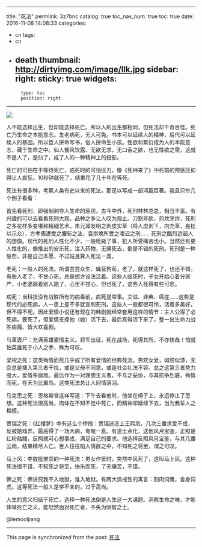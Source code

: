 
---
title: "死法"
permlink: 3z7bnc
catalog: true
toc_nav_num: true
toc: true
date: 2016-11-08 14:08:33
categories:
- cn
tags:
- cn
- death
thumbnail: http://dirtyimg.com/image/llk.jpg
sidebar:
    right:
        sticky: true
widgets:
    -
        type: toc
        position: right
---


![](http://dirtyimg.com/image/llk.jpg)

  人不能选择出生，但却能选择死亡。所以人的出生都相同，但死法却千奇百怪。死亡乃生命之本能意志。生老病死，无人可免。书本可以延续人的精神，后代可以延续人的基因。所以哲人拼命写书，俗人拼命生小孩。性欲和繁衍成为人的本能意志，藏于生命之中。仙人餐风饮露、无欲无求，无口舌之欲，也无性欲之需，这就不是人了，是仙了，成了人的一种精神上的投影。

  死亡的可怕在于等待死亡，临死时的可怕压力，像《死神来了》中死前的预感压抑得让人疯狂。10秒钟就死了，结果花了几十年在等死。

  死法有很多种，考察人类有史以来的死法，那足以写成一部鸿篇巨著。我且只举几个例子看看：

  首先看死刑，即强制剥夺人生命的惩罚。古今中外，死刑林林总总，相当丰富。有兴趣的可以去看看死刑大观，品种之多让人叹为观止。刀割斧砍，煎炊烹炸，死刑之多花样多变堪称精细艺术。朱元璋发明之剥皮实草（将人皮剥下，内充草，悬挂以示众），方孝儒遭受之腰斩之法，袁崇焕所受之凌迟之刑…… 死刑之酷烈远超人的想像。现代的死刑人性化不少，一般枪毙了事，犯人所受痛苦也小。当然还有更人性化的，像推出的安乐死，注入药物，无痛死去，倒是不错的死刑。死刑是一种惩罚，非是自己本愿，不过姑且算入死法一类。

  老死：一般人的死法。所谓芸芸众生、蝇营狗苟，老了，就这样死了，也还不错。有些人老了，不甘心死，总是想方设法活着。这些人临死时，子女开始心着分家产，小老婆跟着别人跑了，心里不甘心，但也死了，这些人死得有些可悲。

  病死：当科技没有战胜所有的病毒前，病死是常事。艾滋、非典、癌症……这些是现代的必死病，人一患上差不多就宣判死刑。这些人一般都很可怜，活着多美好，但不得不死。因此爱情小说还有现在的韩剧就经常套用这样的情节：主人公得了必死病，要死了，但爱情支撑他（她）活下去，最后真得活下来了，整一出生命力战胜病魔、皆大欢喜剧。

  马革褒尸：充满英雄豪情主义。将军出征，死在战场，死得其所，不亦快哉！怕就怕英雄死于小人之手，殊为可叹。

  梁祝之死：这类殉情而死几乎成了所有爱情的经典死法。男欢女爱，如胶似漆，无奈总是插入第三者干扰，或是父母不同意，或是社会礼法不容。总之这第三者势力强大，爱情多磨难。最后作为一对理想主义者，不与之妥协，与其抗争到底，殉情而死，在天为比翼鸟。这类死法总让人同情落泪。

  马克思之死：恩格斯曾这样写道：下午去看他时，他坐在椅子上，永远停止了思想。这种死法很高尚，肉体在不知不觉中死亡，而精神却延续下去，当为我辈人之楷模。

   贾瑞之死：《红楼梦》中有这么个桥段：贾瑞迷恋上王熙凤，几次三番求爱不成，反被她戏弄。最后得了一场大病，奄奄一息。有道士点化，送他风月宝鉴，正照是红粉骷髅，反照就可心想事成，满足自己的要求。他选择反照风月宝鉴，与其几番云雨，结果精尽人亡。世人往往陷入情欲之中，不知死之将至，谓之可叹。

   马上风：李敖挺推崇的一种死法：男女作爱时，突然中风死了，这叫马上风。这种死法很不错，不知死之将至，快乐而死，了无痛苦，不错。

   佛之死：佛讲究我不入地狱，谁入地狱。有两大讽戒性的寓言：割肉饲鹰，舍身饲虎。这等死法一般人是学不来的，过于高尚。

  人生的意义归结于死亡，选择一种死法倒是人生这一大课题。洞察生命之味，才能体味死亡之义。能坦然面对死亡者，不失为明智之士。

 @lemooljiang

- - -

This page is synchronized from the post: [死法](https://steemit.com/@lemooljiang/3z7bnc)
